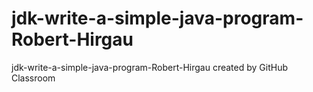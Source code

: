 # jdk-write-a-simple-java-program-Robert-Hirgau
jdk-write-a-simple-java-program-Robert-Hirgau created by GitHub Classroom
